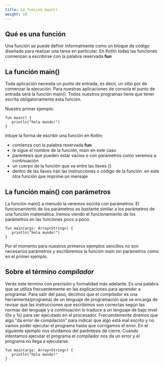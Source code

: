 ```yaml
---
title: La funcion main() 
weight: 10
---
```


## Qué es una función
Una función se puede definir informalmente como un bloque de código diseñado para realizar una tarea en particular. En Kotlin todas las funciones comienzan a escribirse con la palabra reservada **fun**
## La función main()

Toda aplicación necesita un punto de entrada, es decir, un sitio por de comenzar la ejecución. Para nuestras aplicaciones de consola el punto de entrada será la función main(). Todos nuestros programas tiene que tener escrita obligatoriamente esta función.

Nuestro primer ejemplo:
~~~
fun main() {
   println("hola mundo!")
}
~~~
Intuye la forma de escribir una función en Kotlin:
- comienza con la palabra reservada **fun**
- le sigue el nombre de la función, main en este caso
- paréntesis que pueden estar vacios o con parámetros como veremos a continuación
- un cuerpo de la función que va entre las llaves {}
- dentro de las llaves irán las instrucciones o código de la función. en este otra función que imprime un mensaje

## La función main() con parámetros
La función main() a menudo la veremos escrita con parámetros. El funcionamiento de los parámetros es bastante similar a los parámetros de una función matemática. Iremos viendo el funcionamiento de los parámetros en las funciones poco a poco.




~~~
fun main(args: Array<String>) {
   println("hola mundo!")
}
~~~
Por el momento para nuestros primeros ejemplos sencillos no son necesarios parámetros y escribiremos la función main sin parámetros como en el primer ejemplo.
## Sobre el término *compilador*
Verás este termino con precisión y formalidad más adelante. Es una palabra que se utiliza frecuentemente en las explicaciones para aprender a programar. Para salir del paso,  decimos que el compilador es una herramienta(programa) de un lenguaje de programación que se encarga de revisar que las instrucciones que escribimos son correctas según las normas del lenguaje y a continuación lo traduce a un lenguaje de bajo nivel (0s y 1s) para ser ejecutado en el procesador.
Frecuentemente diremos que algo "da error de compilación" para indicar que algo está mal escrito y no vamos poder ejecutar el programa hasta que corrigamos el error.
En el siguiente ejemplo nos olvidamos del paréntesis de cierre. Cuando intentamos ejecutar el programa el compilador nos da un error y el programa no llega a ejecutarse.
~~~
fun main(args: Array<String>) {
   println("hola mundo!"
}
~~~

